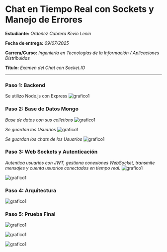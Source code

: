 #  Chat en Tiempo Real con Sockets y Manejo de Errores

**Estudiante:** _Ordoñez Cabrera Kevin Lenin_   

**Fecha de entrega:** _09/07/2025_ 

**Carrera/Curso:**  _Ingeniería en Tecnologías de la Información / Aplicaciones Distribuidas_

**Título:**  _Examen del Chat con Socket.IO_


---
### __Paso 1: Backend__

Se utilizo Node.js con Express
![grafico1](https://i.imgur.com/NiSprT8.png)

### __Paso 2: Base de Datos Mongo__


_Base de datos con sus colletions_
![grafico1](https://i.imgur.com/27rct31.png)

_Se guardan los Usuarios_
![grafico1](https://i.imgur.com/dovFJYJ.png)

_Se guardan los chats de los Usuarios_
![grafico1](hhttps://i.imgur.com/99VkJZX.png)




### __Paso 3: Web Sockets y Autenticación__

_Autentica usuarios con JWT, gestiona conexiones WebSocket, transmite mensajes y cuenta usuarios conectados en tiempo real._
![grafico1](https://i.imgur.com/f92Q4xI.png)

![grafico1](https://i.imgur.com/QZ6K16j.png)


### __Paso 4: Arquitectura__
![grafico1](https://i.imgur.com/nafIODF.png)


### __Paso 5: Prueba Final__

![grafico1](https://i.imgur.com/hB9CuAm.png)



![grafico1](https://i.imgur.com/FxcMQr7.png)




![grafico1](https://i.imgur.com/nPMzGie.png)

